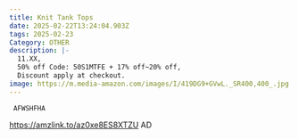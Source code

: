 ```yaml
---
title: Knit Tank Tops
date: 2025-02-22T13:24:04.903Z
tags: 2025-02-23
Category: OTHER
description: |-
  11.XX,
  50% off Code: 50S1MTFE + 17% off~20% off,
  Discount apply at checkout.
image: https://m.media-amazon.com/images/I/419DG9+GVwL._SR400,400_.jpg
---
```

<pre class="language-javascript"><code

class="language-javascript"> AFWSHFHA</code></pre>

https://amzlink.to/az0xe8ES8XTZU   AD